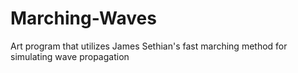 # Marching-Waves
Art program that utilizes James Sethian's fast marching method for simulating wave propagation
